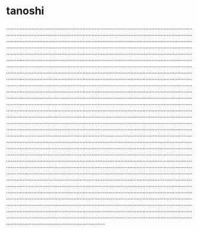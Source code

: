 # tanoshi

......................................................................................................................................................................................................................................................................................................................................................................................................................................................................................................................................................................................................................................................................................................................................................................................................................................................................................................................................................................................................................................................................................................................................................................................................................................................................................................................................................................................................................................................................................................................................................................................................................................................................................................................................................................................................................................................................................................................................................................................................................................................................................................................................................................................................................................................................................................................................................................................................................................................................................................................................................................................................................................................................................................................................................................................................................................................................................................................................................................................................................................................................................................................................................................................................................................................................................................................................................................................................................................................................................................................................................................................................................................................................................................................................................................................................................................................................................................................................................................................................................................................................